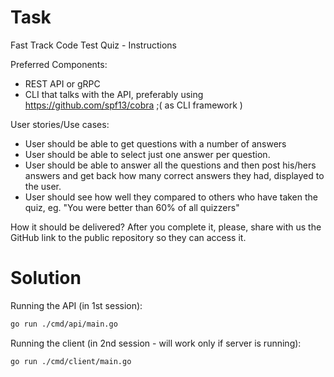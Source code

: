 # Task
Fast Track Code Test Quiz - Instructions

Preferred Components:
- REST API or gRPC
- CLI that talks with the API, preferably using https://github.com/spf13/cobra ;( as CLI framework )

User stories/Use cases:
- User should be able to get questions with a number of answers
- User should be able to select just one answer per question.
- User should be able to answer all the questions and then post his/hers answers and get back how many correct 
  answers they had, displayed to the user.
- User should see how well they compared to others who have taken the quiz, eg. "You were better than 60% of all 
  quizzers"

How it should be delivered?
After you complete it, please, share with us the GitHub link to the public repository so they can access it.

# Solution
Running the API (in 1st session):
```bash 
go run ./cmd/api/main.go
```

Running the client (in 2nd session - will work only if server is running):
```bash
go run ./cmd/client/main.go
```